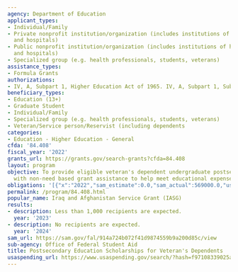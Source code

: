 ```yaml
---
agency: Department of Education
applicant_types:
- Individual/Family
- Private nonprofit institution/organization (includes institutions of higher education
  and hospitals)
- Public nonprofit institution/organization (includes institutions of higher education
  and hospitals)
- Specialized group (e.g. health professionals, students, veterans)
assistance_types:
- Formula Grants
authorizations:
- IV, A, Subpart 1, Higher Education Act of 1965. IV, A, Subpart 1, Subpart 10.
beneficiary_types:
- Education (13+)
- Graduate Student
- Individual/Family
- Specialized group (e.g. health professionals, students, veterans)
- Veteran/Service person/Reservist (including dependents
categories:
- Education - Higher Education - General
cfda: '84.408'
fiscal_year: '2022'
grants_url: https://grants.gov/search-grants?cfda=84.408
layout: program
objective: To provide eligible veteran's dependent undergraduate postsecondary students
  with non-need based grant assistance to help meet educational expenses.
obligations: '[{"x":"2022","sam_estimate":0.0,"sam_actual":569000.0,"usa_spending_actual":574150.32},{"x":"2023","sam_estimate":611000.0,"sam_actual":0.0,"usa_spending_actual":620590.33},{"x":"2024","sam_estimate":0.0,"sam_actual":0.0,"usa_spending_actual":126676.82}]'
permalink: /program/84.408.html
popular_name: Iraq and Afghanistan Service Grant (IASG)
results:
- description: Less than 1,000 recipients are expected.
  year: '2023'
- description: No recipients are expected.
  year: '2024'
sam_url: https://sam.gov/fal/914a724b072f41d9874559b9a200d85c/view
sub-agency: Office of Federal Student Aid
title: Postsecondary Education Scholarships for Veteran's Dependents
usaspending_url: https://www.usaspending.gov/search/?hash=f97108339025a9b43dcccb188e3f5e29
---
```

